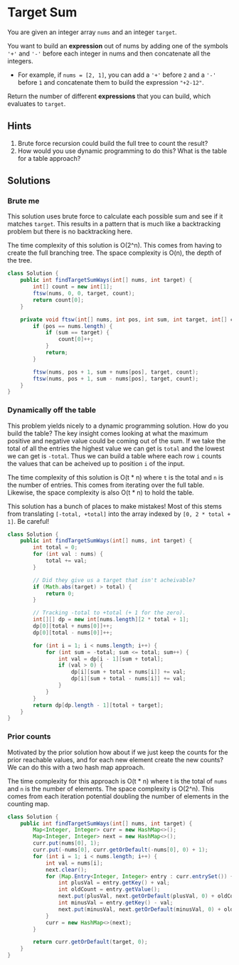 # Target Sum

You are given an integer array `nums` and an integer `target`.

You want to build an **expression** out of nums by adding one of the symbols
`'+'` and `'-'` before each integer in nums and then concatenate all the
integers.

- For example, if `nums = [2, 1]`, you can add a `'+'` before `2` and a `'-'`
before `1` and concatenate them to build the expression `"+2-12"`.

Return the number of different **expressions** that you can build, which
evaluates to `target`.

## Hints

1. Brute force recursion could build the full tree to count the result?
1. How would you use dynamic programming to do this? What is the table for a
   table approach?

## Solutions

### Brute me

This solution uses brute force to calculate each possible sum and see if it
matches `target`. This results in a pattern that is much like a backtracking
problem but there is no backtracking here.

The time complexity of this solution is O(2^n). This comes from having to
create the full branching tree. The space complexity is O(n), the depth of the
tree.

```java
class Solution {
    public int findTargetSumWays(int[] nums, int target) {
        int[] count = new int[1];
        ftsw(nums, 0, 0, target, count);
        return count[0];
    }

    private void ftsw(int[] nums, int pos, int sum, int target, int[] count) {
        if (pos == nums.length) {
            if (sum == target) {
                count[0]++;
            }
            return;
        }

        ftsw(nums, pos + 1, sum + nums[pos], target, count);
        ftsw(nums, pos + 1, sum - nums[pos], target, count);
    }
}
```

### Dynamically off the table

This problem yields nicely to a dynamic programming solution. How do you build
the table? The key insight comes looking at what the maximum positive and
negative value could be coming out of the sum. If we take the total of all the
entries the highest value we can get is `total` and the lowest we can get is
`-total`. Thus we can build a table where each row `i` counts the values that
can be acheived up to position `i` of the input.

The time complexity of this solution is O(t * n) where `t` is the total and
`n` is the number of entries. This comes from iterating over the full table.
Likewise, the space complexity is also O(t * n) to hold the table.

This solution has a bunch of places to make mistakes! Most of this stems from
translating `[-total, +total]` into the array indexed by `[0, 2 * total + 1]`.
Be careful!

```java
class Solution {
    public int findTargetSumWays(int[] nums, int target) {
        int total = 0;
        for (int val : nums) {
            total += val;
        }

        // Did they give us a target that isn't acheivable?
        if (Math.abs(target) > total) {
            return 0;
        }

        // Tracking -total to +total (+ 1 for the zero).
        int[][] dp = new int[nums.length][2 * total + 1];
        dp[0][total + nums[0]]++;
        dp[0][total - nums[0]]++;

        for (int i = 1; i < nums.length; i++) {
            for (int sum = -total; sum <= total; sum++) {
                int val = dp[i - 1][sum + total];
                if (val > 0) {
                    dp[i][sum + total + nums[i]] += val;
                    dp[i][sum + total - nums[i]] += val;
                }
            }
        }
        return dp[dp.length - 1][total + target];
    }
}
```

### Prior counts

Motivated by the prior solution how about if we just keep the counts for the
prior reachable values, and for each new element create the new counts? We can
do this with a two hash map approach.

The time complexity for this approach is O(t * n) where t is the total of
`nums` and `n` is the number of elements. The space complexity is O(2^n). This
comes from each iteration potential doubling the number of elements in the
counting map.

```java
class Solution {
    public int findTargetSumWays(int[] nums, int target) {
        Map<Integer, Integer> curr = new HashMap<>();
        Map<Integer, Integer> next = new HashMap<>();
        curr.put(nums[0], 1);
        curr.put(-nums[0], curr.getOrDefault(-nums[0], 0) + 1);
        for (int i = 1; i < nums.length; i++) {
            int val = nums[i];
            next.clear();
            for (Map.Entry<Integer, Integer> entry : curr.entrySet()) {
                int plusVal = entry.getKey() + val;
                int oldCount = entry.getValue();
                next.put(plusVal, next.getOrDefault(plusVal, 0) + oldCount);
                int minusVal = entry.getKey() - val;
                next.put(minusVal, next.getOrDefault(minusVal, 0) + oldCount);
            }
            curr = new HashMap<>(next);
        }

        return curr.getOrDefault(target, 0);
    }
}
```
